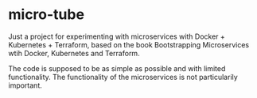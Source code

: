 # micro-tube

Just a project for experimenting with microservices with Docker + Kubernetes + Terraform, based on the book Bootstrapping Microservices wtih Docker, Kubernetes and Terraform.

The code is supposed to be as simple as possible and with limited functionality. The functionality of the microservices is not particularily important.
